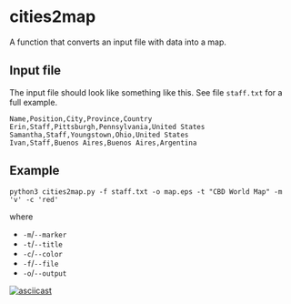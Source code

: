 # cities2map
A function that converts an input file with data into a map.

## Input file
The input file should look like something like this. See file `staff.txt` for a full example.

```
Name,Position,City,Province,Country
Erin,Staff,Pittsburgh,Pennsylvania,United States
Samantha,Staff,Youngstown,Ohio,United States
Ivan,Staff,Buenos Aires,Buenos Aires,Argentina
```

## Example
```
python3 cities2map.py -f staff.txt -o map.eps -t "CBD World Map" -m 'v' -c 'red'
```

where 

* `-m`/`--marker`
* `-t`/`--title`
* `-c`/`--color`
* `-f`/`--file`
* `-o`/`--output`

[![asciicast](https://asciinema.org/a/jG5ClXpBLLGKqSOqTkUeD3DUi.svg)](https://asciinema.org/a/jG5ClXpBLLGKqSOqTkUeD3DUi)
